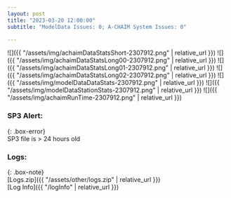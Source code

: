 ```yaml
---
layout: post
title: "2023-03-20 12:00:00"
subtitle: "ModelData Issues: 0; A-CHAIM System Issues: 0"

---
```


![]({{ "/assets/img/achaimDataStatsShort-2307912.png" | relative_url }})
![]({{ "/assets/img/achaimDataStatsLong00-2307912.png" | relative_url }})
![]({{ "/assets/img/achaimDataStatsLong01-2307912.png" | relative_url }})
![]({{ "/assets/img/achaimDataStatsLong02-2307912.png" | relative_url }})
![]({{ "/assets/img/modelDataDataStats-2307912.png" | relative_url }})
![]({{ "/assets/img/modelDataStationStats-2307912.png" | relative_url }})
![]({{ "/assets/img/achaimRunTime-2307912.png" | relative_url }})

### SP3 Alert:  
  
{: .box-error}  
SP3 file is > 24 hours old  




### Logs:  
  
{: .box-note}  
[Logs.zip]({{ "/assets/other/logs.zip" | relative_url }})  
[Log Info]({{ "/logInfo" | relative_url }})  
